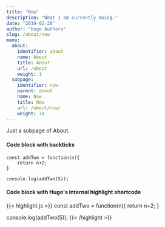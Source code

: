 ```yaml
---
title: "Now"
description: "What I am currently doing."
date: "2019-02-28"
author: "Hugo Authors"
slug: /about/now
menu:
  about:
    identifier: about
    name: About
    title: About
    url: /about
    weight: 1
  subpage:
    identifier: now
    parent: about
    name: Now
    title: Now
    url: /about/now/
    weight: 10
---
```


Just a subpage of About.



#### Code block with backticks

```
const addTwo = function(n){
	return n+2;
}

console.log(addTwo(5)); 

```

#### Code block with Hugo's internal highlight shortcode
{{< highlight js >}}
const addTwo = function(n){
	return n+2;
}

console.log(addTwo(5));
{{< /highlight >}}

